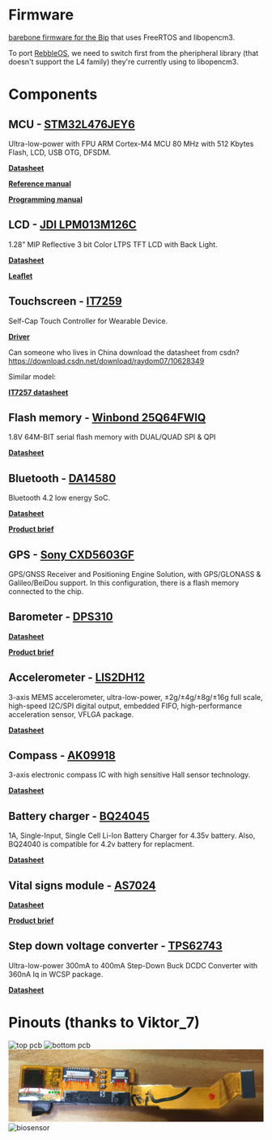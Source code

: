 # Firmware
[barebone firmware for the Bip](https://github.com/dslul/Amazfitbip-FreeRTOS) that uses FreeRTOS and libopencm3.

To port [RebbleOS](https://github.com/ginge/FreeRTOS-Pebble), we need to switch first from the pheripheral library (that doesn't support the L4 family) they're currently using to libopencm3.

# Components

## MCU - [STM32L476JEY6](https://www.st.com/en/microcontrollers-microprocessors/stm32l476je.html)

Ultra-low-power with FPU ARM Cortex-M4 MCU 80 MHz with 512 Kbytes Flash, LCD, USB OTG, DFSDM.

[**Datasheet**](documents/STM32L476JEY6/DS10198.pdf)

[**Reference manual**](documents/STM32L476JEY6/RM0351.pdf)

[**Programming manual**](documents/STM32L476JEY6/PM0214.pdf)


## LCD - [JDI LPM013M126C](https://www.j-display.com/english/product/reflective.html)

1.28” MIP Reflective 3 bit Color LTPS TFT LCD with Back Light.

[**Datasheet**](documents/LPM013M126C/5LPM013M126C_specification_ver03.pdf)

[**Leaflet**](documents/LPM013M126C/5LL_1.28_square_BL_LPM013M126C.pdf)


## Touchscreen - [IT7259](http://www.ite.com.tw/en/product/view?mid=112)

Self-Cap Touch Controller for Wearable Device.

[**Driver**](documents/IT7259/driver)

Can someone who lives in China download the datasheet from csdn? https://download.csdn.net/download/raydom07/10628349

Similar model:

[**IT7257 datasheet**](documents/IT7259/IT7257_A_V0.2_20170712.pdf)

## Flash memory - [Winbond 25Q64FWIQ](http://www.winbond.com/hq/product/code-storage-flash-memory/serial-nor-flash/?__locale=e&partNo=W25Q64FW)

1.8V 64M-BIT serial flash memory with DUAL/QUAD SPI & QPI

[**Datasheet**](documents/25Q64FWIQ/w25q64fw_revk_07012016_sfdp.pdf)


## Bluetooth - [DA14580](https://www.dialog-semiconductor.com/products/connectivity/bluetooth-low-energy/smartbond-da14580-and-da14583)

Bluetooth 4.2 low energy SoC.

[**Datasheet**](documents/DA14580/da14580_fs_3v4.pdf)

[**Product brief**](documents/DA14580/smartbond_da1458x_family_product_brief_hr.pdf)


## GPS - [Sony CXD5603GF](https://www.sony-semicon.co.jp/products_en/gps/index.html)

GPS/GNSS Receiver and Positioning Engine Solution, with GPS/GLONASS & Galileo/BeiDou support.
In this configuration, there is a flash memory connected to the chip.

## Barometer - [DPS310](https://www.infineon.com/cms/en/product/sensor/barometric-pressure-sensor-for-consumer-applications/dps310/)

[**Datasheet**](documents/DPS310/Infineon-DPS310-DS-v01_00-EN.pdf)

[**Product brief**](documents/DPS310/Infineon-DPS310_Pressure_Sensor-PB-v02_00-EN.pdf)


## Accelerometer - [LIS2DH12](https://www.st.com/en/mems-and-sensors/lis2dh12.html)

3-axis MEMS accelerometer, ultra-low-power, ±2g/±4g/±8g/±16g full scale, high-speed I2C/SPI digital output, embedded FIFO, high-performance acceleration sensor, VFLGA package.

[**Datasheet**](documents/LIS2DH12/lis2dh12.pdf)

## Compass - [AK09918](https://www.digikey.com/catalog/en/partgroup/ak09918/70323)

3-axis electronic compass IC with high sensitive Hall sensor technology.

[**Datasheet**](documents/AK09918/AK09918C.pdf)


## Battery charger - [BQ24045](http://www.ti.com/product/BQ24045#)

1A, Single-Input, Single Cell Li-Ion Battery Charger for 4.35v battery.
Also, BQ24040 is compatible for 4.2v battery for replacment.

[**Datasheet**](http://www.ti.com/lit/ds/symlink/bq24040.pdf)


## Vital signs module - [AS7024](https://ams.com/as7024)

[**Datasheet**](documents/AS7024/AS7024_DS000469_4-00.pdf)

[**Product brief**](documents/AS7024/AS7024_FS000207_2-00.pdf)


## Step down voltage converter - [TPS62743](http://www.ti.com/product/TPS62743)

Ultra-low-power 300mA to 400mA Step-Down Buck DCDC Converter with 360nA Iq in WCSP package.

[**Datasheet**](documents/TPS62743/tps62743.pdf)



# Pinouts (thanks to Viktor_7)

![top pcb](images/Amazfit_BIP_top_00.png)
![bottom pcb](images/Amazfit_BIP_bot_00.png)
![lcd](images/Amazfit_BIP_LCD_00.png)
![biosensor](images/Amazfit_BIP_biosensors.png)
